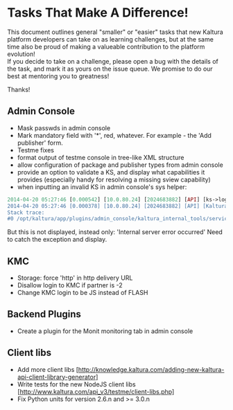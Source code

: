 # Tasks That Make A Difference!
This document outlines general "smaller" or "easier" tasks that new Kaltura platform developers can take on as learning challenges, but at the same time also be proud of making a valueable contribution to the platform evolution!    
If you decide to take on a challenge, please open a bug with the details of the task, and mark it as yours on the issue queue. We promise to do our best at mentoring you to greatness!

Thanks!

## Admin Console

- Mask passwds in admin console
- Mark mandatory field with '*', red, whatever. For example - the 'Add publisher' form.
- Testme fixes
- format output of testme console in tree-like XML structure
- allow configuration of package and publisher types from admin console
- provide an option to validate a KS, and display what capabilities it provides (especially handy for resolving a missing sview capability)
- when inputting an invalid KS in admin console's sys helper:
```PHP
2014-04-20 05:27:46 [0.000542] [10.0.80.24] [2024683882] [API] [ks->logError] ERR: Hash [>M��!���b�ZHD���] doesn't match sha1 on partner [174].
2014-04-20 05:27:46 [0.000378] [10.0.80.24] [2024683882] [API] [KalturaFrontController->getExceptionObject] CRIT: exception 'Exception' with message 'INVALID_STR' in /opt/kaltura/app/alpha/apps/kaltura/lib/webservices/kSessionUtils.class.php:272
Stack trace: 
#0 /opt/kaltura/app/plugins/admin_console/kaltura_internal_tools/services/KalturaInternalToolsSystemHelperService.php(22): ks::fromSecureString('djJ8MTc0fHK3sNK...')
```

But this is not displayed, instead only: 'Internal server error occurred'
Need to catch the exception and display.

## KMC
- Storage: force 'http' in http delivery URL
- Disallow login to KMC if partner is -2
- Change KMC login to be JS instead of FLASH

## Backend Plugins
- Create a plugin for the Monit monitoring tab in admin console

## Client libs
- Add more client libs [http://knowledge.kaltura.com/adding-new-kaltura-api-client-library-generator]
- Write tests for the new NodeJS client libs [http://www.kaltura.com/api_v3/testme/client-libs.php]
- Fix Python units for version 2.6.n and >= 3.0.n
